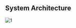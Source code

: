 ## System Architecture
![1](https://user-images.githubusercontent.com/85692623/211998826-ef990336-4a8f-4c14-b235-1e5fa1d00de0.png)
